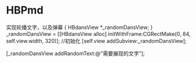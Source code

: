 # HBPmd
实现轮播文字，以及弹幕
{
  HBdansView *_randomDansView;
}
_randomDansView = [[HBdansView alloc] initWithFrame:CGRectMake(0, 84, self.view.width, 320)]; //初始化
[self.view addSubview:_randomDansView];

[_randomDansView addRandomText:@"需要展现的文字"];
